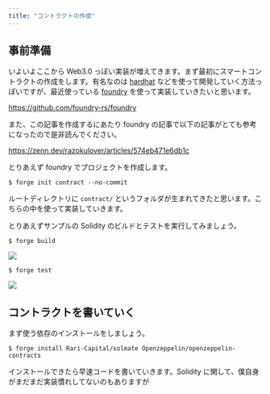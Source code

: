 ```yaml
---
title: "コントラクトの作成"
---
```


## 事前準備

いよいよここから Web3.0 っぽい実装が増えてきます。まず最初にスマートコントラクトの作成をします。有名なのは [hardhat](https://hardhat.org/) などを使って開発していく方法っぽいですが、最近使っている [foundry](https://book.getfoundry.sh/) を使って実装していきたいと思います。

https://github.com/foundry-rs/foundry

また、この記事を作成するにあたり foundry の記事で以下の記事がとても参考になったので是非読んでください。

https://zenn.dev/razokulover/articles/574eb471e6db1c

とりあえず foundry でプロジェクトを作成します。

```shell
$ forge init contract --no-commit
```

ルートディレクトリに `contract/` というフォルダが生まれてきたと思います。こちらの中を使って実装していきます。

とりあえずサンプルの Solidity のビルドとテストを実行してみましょう。

```shell
$ forge build
```

![](https://storage.googleapis.com/zenn-user-upload/0c56d65ea111-20220716.png)

```shell
$ forge test
```

![](https://storage.googleapis.com/zenn-user-upload/5d5c877af3fd-20220716.png)

## コントラクトを書いていく

まず使う依存のインストールをしましょう。

```shell
$ forge install Rari-Capital/solmate Openzeppelin/openzeppelin-contracts
```

インストールできたら早速コードを書いていきます。Solidity に関して、僕自身がまだまだ実装慣れしてないのもありますが
